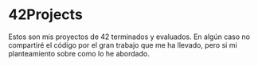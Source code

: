 # 42Projects
Estos son mis proyectos de 42 terminados y evaluados. En algún caso no compartiré el código por el gran trabajo que me ha llevado, pero si mi planteamiento sobre como lo he abordado.
